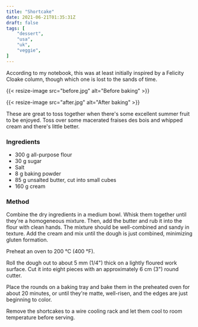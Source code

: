 ```yaml
---
title: "Shortcake"
date: 2021-06-21T01:35:31Z
draft: false
tags: [
    "dessert",
    "usa",
    "uk",
    "veggie",
]
---
```


According to my notebook, this was at least initially inspired by a Felicity Cloake column, though which one is lost to the sands of time.

{{< resize-image src="before.jpg" alt="Before baking" >}}

{{< resize-image src="after.jpg" alt="After baking" >}}


These are great to toss together when there's some excellent summer fruit to be enjoyed. Toss over some macerated fraises des bois and whipped cream and there's little better.

### Ingredients

* 300 g all-purpose flour
* 30 g sugar
* Salt
* 8 g baking powder
* 85 g unsalted butter, cut into small cubes
* 160 g cream

### Method

Combine the dry ingredients in a medium bowl. Whisk them together until they're a homogeneous mixture. Then, add the butter and rub it into the flour with clean hands. The mixture should be well-combined and sandy in texture. Add the cream and mix until the dough is just combined, minimizing gluten formation.

Preheat an oven to 200 °C (400 °F).

Roll the dough out to about 5 mm (1/4") thick on a lightly floured work surface. Cut it into eight pieces with an approximately 6 cm (3") round cutter.

Place the rounds on a baking tray and bake them in the preheated oven for about 20 minutes, or until they're matte, well-risen, and the edges are just beginning to color.

Remove the shortcakes to a wire cooling rack and let them cool to room temperature before serving.
